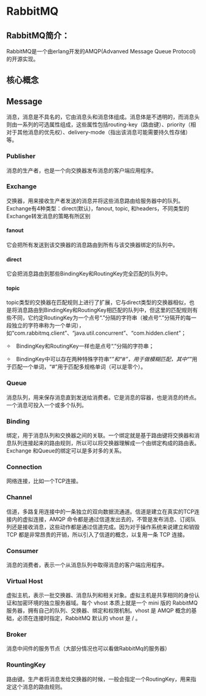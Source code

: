 # RabbitMQ
## RabbitMQ简介：
RabbitMQ是一个由erlang开发的AMQP(Advanved Message Queue Protocol)的开源实现。

## 核心概念 
  
## Message
消息，消息是不具名的，它由消息头和消息体组成。消息体是不透明的，而消息头则由一系列的可选属性组成，这些属性包括routing-key（路由键）、priority（相对于其他消息的优先权）、delivery-mode（指出该消息可能需要持久性存储）等。

### Publisher
消息的生产者，也是一个向交换器发布消息的客户端应用程序。

### Exchange
交换器，用来接收生产者发送的消息并将这些消息路由给服务器中的队列。
Exchange有4种类型：direct(默认)，fanout, topic, 和headers，不同类型的Exchange转发消息的策略有所区别
#### fanout
它会把所有发送到该交换器的消息路由到所有与该交换器绑定的队列中。
#### direct
它会把消息路由到那些BindingKey和RoutingKey完全匹配的队列中。
#### topic
topic类型的交换器在匹配规则上进行了扩展，它与direct类型的交换器相似，也是将消息路由到BindingKey和RoutingKey相匹配的队列中，但这里的匹配规则有些不同，它约定RoutingKey为一个点号“.”分隔的字符串（被点号“.”分隔开的每一段独立的字符串称为一个单词），如“com.rabbitmq.client”、“java.util.concurrent”、“com.hidden.client”；

✧　BindingKey和RoutingKey一样也是点号“.”分隔的字符串；

✧　BindingKey中可以存在两种特殊字符串“*”和“#”，用于做模糊匹配，其中“*”用于匹配一个单词，“#”用于匹配多规格单词（可以是零个）。

### Queue
消息队列，用来保存消息直到发送给消费者。它是消息的容器，也是消息的终点。一个消息可投入一个或多个队列。

### Binding
绑定，用于消息队列和交换器之间的关联。一个绑定就是基于路由键将交换器和消息队列连接起来的路由规则，所以可以将交换器理解成一个由绑定构成的路由表。
Exchange 和Queue的绑定可以是多对多的关系。

### Connection
网络连接，比如一个TCP连接。

### Channel
信道，多路复用连接中的一条独立的双向数据流通道。信道是建立在真实的TCP连接内的虚拟连接，AMQP 命令都是通过信道发出去的，不管是发布消息、订阅队列还是接收消息，这些动作都是通过信道完成。因为对于操作系统来说建立和销毁 TCP 都是非常昂贵的开销，所以引入了信道的概念，以复用一条 TCP 连接。
### Consumer
消息的消费者，表示一个从消息队列中取得消息的客户端应用程序。

### Virtual Host
虚拟主机，表示一批交换器、消息队列和相关对象。虚拟主机是共享相同的身份认证和加密环境的独立服务器域。每个 vhost 本质上就是一个 mini 版的 RabbitMQ 服务器，拥有自己的队列、交换器、绑定和权限机制。vhost 是 AMQP 概念的基础，必须在连接时指定，RabbitMQ 默认的 vhost 是 / 。

### Broker
消息中间件的服务节点（大部分情况也可以看做RabbitMq的服务器）
### RountingKey
路由键。生产者将消息发给交换器的时候，一般会指定一个RoutingKey，用来指定这个消息的路由规则。

